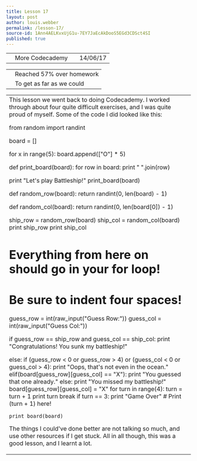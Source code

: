```yaml
---
title: Lesson 17
layout: post
author: louis.webber
permalink: /lesson-17/
source-id: 1Ann4AELKvxUjG1u-7EY7JaEcAkDooS5EGd3CDSct4SI
published: true
---
```

<table>
  <tr>
    <td></td>
    <td>More Codecademy</td>
    <td></td>
    <td> 14/06/17</td>
  </tr>
</table>


<table>
  <tr>
    <td></td>
    <td>Reached 57% over homework</td>
  </tr>
  <tr>
    <td></td>
    <td>To get as far as we could</td>
  </tr>
</table>


<table>
  <tr>
    <td>This lesson we went back to doing Codecademy. I worked through about four quite difficult exercises, and I was quite proud of myself. Some of the code I did looked like this:from random import randint

board = []

for x in range(5):
    board.append(["O"] * 5)

def print_board(board):
    for row in board:
        print " ".join(row)

print "Let's play Battleship!"
print_board(board)

def random_row(board):
    return randint(0, len(board) - 1)

def random_col(board):
    return randint(0, len(board[0]) - 1)

ship_row = random_row(board)
ship_col = random_col(board)
print ship_row
print ship_col

# Everything from here on should go in your for loop!
# Be sure to indent four spaces!
guess_row = int(raw_input("Guess Row:"))
guess_col = int(raw_input("Guess Col:"))

if guess_row == ship_row and guess_col == ship_col:
    print "Congratulations! You sunk my battleship!"
    
else:
    if (guess_row < 0 or guess_row > 4) or (guess_col < 0 or guess_col > 4):
        print "Oops, that's not even in the ocean."
    elif(board[guess_row][guess_col] == "X"):
        print "You guessed that one already."
    else:
        print "You missed my battleship!"
        board[guess_row][guess_col] = "X"
        for turn in range(4):
            turn = turn + 1
            print turn
            break
        if turn == 3:
           print "Game Over"
    # Print (turn + 1) here!
    
    print_board(board)
The things I could've done better are not talking so much, and use other resources if I get stuck. All in all though, this was a good lesson, and I learnt a lot.</td>
  </tr>
</table>


